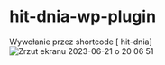 # hit-dnia-wp-plugin
Wywołanie przez shortcode [ hit-dnia]
![Zrzut ekranu 2023-06-21 o 20 06 51](https://github.com/zielonek252/hit-dnia-wp-plugin/assets/83509587/3460e9c4-92fb-4716-882c-6d3d10fe6b00)
